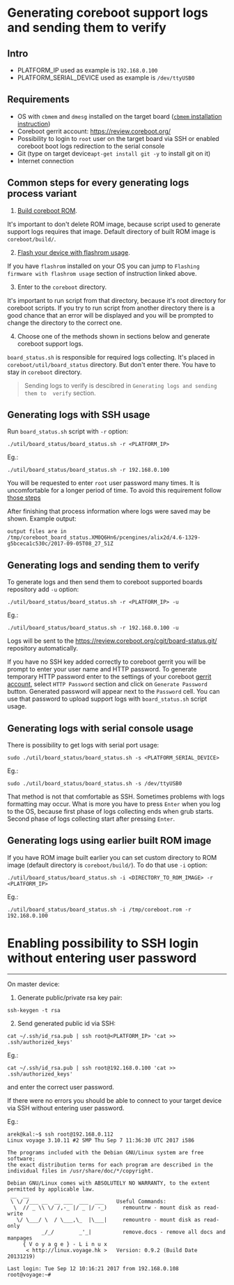 Generating coreboot support logs and sending them to verify
===========================================================

Intro
-----
* PLATFORM_IP used as example is `192.168.0.100`
* PLATFORM_SERIAL_DEVICE used as example is `/dev/ttyUSB0`

Requirements
------------
* OS with `cbmem` and `dmesg` installed on the target board
([`cbmem` installation instruction](cbmem_building.md))
* Coreboot gerrit account: https://review.coreboot.org/
* Possibility to login to `root` user on the target board via SSH or enabled
coreboot boot logs redirection to the serial console
* Git (type on target device`apt-get install git -y` to install git on it)
* Internet connection

Common steps for every generating logs process variant
------------------------------------------------------
 
1. [Build coreboot ROM](supported_coreboot_build.md). 

It's important to don't delete ROM image, because script used to generate 
support logs requires that image. Default directory of built ROM image is
`coreboot/build/`.

2. [Flash your device with flashrom usage](flashrom_building.md).

If you have `flashrom` installed on your OS you can jump to 
`Flashing firmware with flashrom usage` section of instruction linked above.

3. Enter to the `coreboot` directory. 

It's important to run script from that directory, because it's root directory 
for coreboot scripts. If you try to run script from another directory there 
is a good chance that an error will be displayed and you will be prompted to 
change the directory to the correct one.

4. Choose one of the methods shown in sections below and generate coreboot 
support logs. 

`board_status.sh` is responsible for required logs collecting. 
It's placed in `coreboot/util/board_status` directory. But don't enter there. 
You have to stay in `coreboot` directory.

> Sending logs to verify is descibred in `Generating logs and sending them to 
verify` section.

Generating logs with SSH usage
------------------------------

Run `board_status.sh` script with `-r` option:

```
./util/board_status/board_status.sh -r <PLATFORM_IP>
```

Eg.:
```
./util/board_status/board_status.sh -r 192.168.0.100
```

You will be requested to enter `root` user password many times. It is 
uncomfortable for a longer period of time. To avoid this requirement follow 
[those steps](#enabling-possibility-to-SSH-login-without-entering-user-password)

After finishing that process information where logs were saved may be shown.
Example output:
```
output files are in /tmp/coreboot_board_status.XM0Q6Hn6/pcengines/alix2d/4.6-1329-g5bceca1c530c/2017-09-05T08_27_51Z
```
Generating logs and sending them to verify
------------------------------------------

To generate logs and then send them to coreboot supported boards repository
add `-u` option:

```
./util/board_status/board_status.sh -r <PLATFORM_IP> -u
```

Eg.:
```
./util/board_status/board_status.sh -r 192.168.0.100 -u
```
Logs will be sent to the https://review.coreboot.org/cgit/board-status.git/
repository automatically.

If you have no SSH key added correctly to coreboot gerrit you will be prompt to
enter your user name and HTTP password. To generate temporary HTTP password
enter to the settings of your coreboot [gerrit account](https://review.coreboot.org/#/settings/),
select `HTTP Password` section and click on `Generate Password` button. 
Generated password will appear next to the `Password` cell. You can use that 
password to upload support logs with `board_status.sh` script usage.

Generating logs with serial console usage
-----------------------------------------

There is possibility to get logs with serial port usage:
```
sudo ./util/board_status/board_status.sh -s <PLATFORM_SERIAL_DEVICE>
```

Eg.:
```
sudo ./util/board_status/board_status.sh -s /dev/ttyUSB0
```
That method is not that comfortable as SSH. Sometimes problems with logs 
formatting may occur. What is more you have to press `Enter` when 
you log to the OS, because first phase of logs collecting ends when grub
starts. Second phase of logs collecting start after pressing `Enter`.

Generating logs using earlier built ROM image
---------------------------------------------

If you have ROM image built earlier you can set custom directory to ROM image 
(default directory is `coreboot/build/`). To do that use `-i` option:

```
./util/board_status/board_status.sh -i <DIRECTORY_TO_ROM_IMAGE> -r <PLATFORM_IP>
```
Eg.:

```
./util/board_status/board_status.sh -i /tmp/coreboot.rom -r 192.168.0.100
```

# Enabling possibility to SSH login without entering user password
------------------------------------------------------------------

On master device:

1. Generate public/private rsa key pair:
```
ssh-keygen -t rsa
```
2. Send generated public id via SSH:
```
cat ~/.ssh/id_rsa.pub | ssh root@<PLATFORM_IP> 'cat >> .ssh/authorized_keys'
```
Eg.:
```
cat ~/.ssh/id_rsa.pub | ssh root@192.168.0.100 'cat >> .ssh/authorized_keys'
```

and enter the correct user password.

If there were no errors you should be able to connect to your target device via
SSH without entering user password.

Eg.:

```
arek@kal:~$ ssh root@192.168.0.112
Linux voyage 3.10.11 #2 SMP Thu Sep 7 11:36:30 UTC 2017 i586

The programs included with the Debian GNU/Linux system are free software;
the exact distribution terms for each program are described in the
individual files in /usr/share/doc/*/copyright.

Debian GNU/Linux comes with ABSOLUTELY NO WARRANTY, to the extent
permitted by applicable law.
 __  __
 \ \/ /___ __  __ ___  ___  ___    Useful Commands:
  \  // _ \\ \/ /,-_ |/ _ |/ -_)     remountrw - mount disk as read-write
   \/ \___/ \  / \___,\_  |\___|     remountro - mount disk as read-only
           _/_/        _'_|          remove.docs - remove all docs and manpages 
     { V o y a g e } - L i n u x     
      < http://linux.voyage.hk >   Version: 0.9.2 (Build Date 20131219)  
 
Last login: Tue Sep 12 10:16:21 2017 from 192.168.0.108
root@voyage:~# 

```

